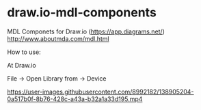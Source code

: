 # draw.io-mdl-components
MDL Componets for Draw.io (https://app.diagrams.net/)
http://www.aboutmda.com/mdl.html

How to use:

At Draw.io

File -> Open Library from -> Device 

https://user-images.githubusercontent.com/8992182/138905204-0a517b0f-8b76-428c-a43a-b32a1a33d195.mp4

